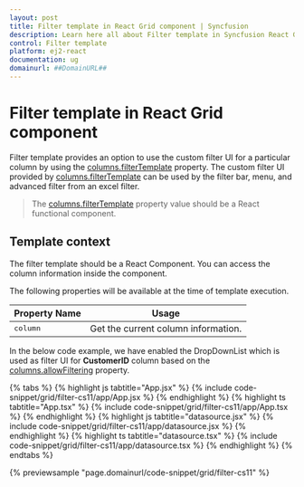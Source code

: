 ```yaml
---
layout: post
title: Filter template in React Grid component | Syncfusion
description: Learn here all about Filter template in Syncfusion React Grid component of Syncfusion Essential JS 2 and more.
control: Filter template 
platform: ej2-react
documentation: ug
domainurl: ##DomainURL##
---
```


# Filter template in React Grid component

Filter template provides an option to use the custom filter UI for a particular column by using the [columns.filterTemplate](https://ej2.syncfusion.com/angular/documentation/api/grid/column/#filtertemplate) property. The custom filter UI provided by [columns.filterTemplate](https://ej2.syncfusion.com/angular/documentation/api/grid/column/#filtertemplate) can be used by the filter bar, menu, and advanced filter from an excel filter.

> The [columns.filterTemplate](https://ej2.syncfusion.com/angular/documentation/api/grid/column/#filtertemplate) property value should be a React functional component.

## Template context

The filter template should be a React Component. You can access the column information inside the component.

The following properties will be available at the time of template execution.

| Property Name | Usage |
|---------------|--------|
| <kbd>column</kbd> | Get the current column information.|

In the below code example, we have enabled the DropDownList which is used as filter UI for **CustomerID** column based on the [columns.allowFiltering](https://ej2.syncfusion.com/angular/documentation/api/grid/column/#allowfiltering) property.

{% tabs %}
{% highlight js tabtitle="App.jsx" %}
{% include code-snippet/grid/filter-cs11/app/App.jsx %}
{% endhighlight %}
{% highlight ts tabtitle="App.tsx" %}
{% include code-snippet/grid/filter-cs11/app/App.tsx %}
{% endhighlight %}
{% highlight js tabtitle="datasource.jsx" %}
{% include code-snippet/grid/filter-cs11/app/datasource.jsx %}
{% endhighlight %}
{% highlight ts tabtitle="datasource.tsx" %}
{% include code-snippet/grid/filter-cs11/app/datasource.tsx %}
{% endhighlight %}
{% endtabs %}

 {% previewsample "page.domainurl/code-snippet/grid/filter-cs11" %}
